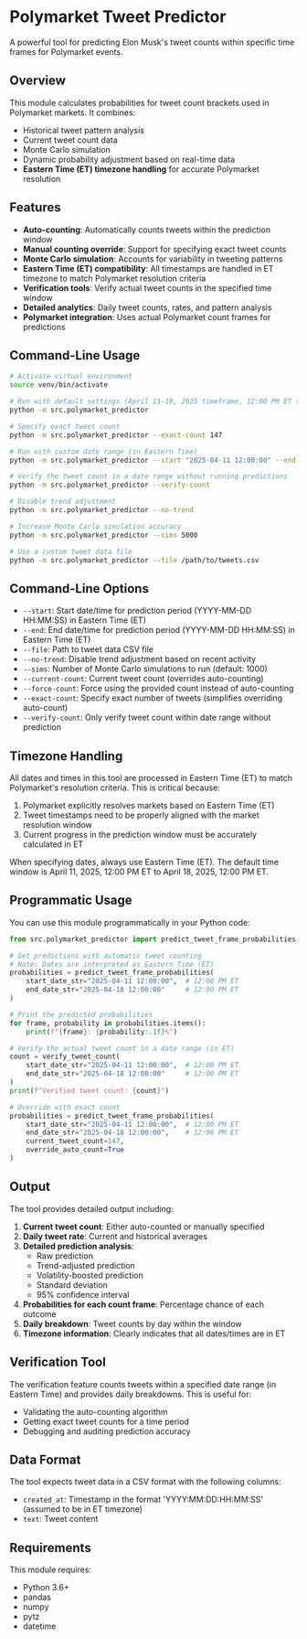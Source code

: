 # Polymarket Tweet Predictor

A powerful tool for predicting Elon Musk's tweet counts within specific time frames for Polymarket events.

## Overview

This module calculates probabilities for tweet count brackets used in Polymarket markets. It combines:

- Historical tweet pattern analysis
- Current tweet count data
- Monte Carlo simulation
- Dynamic probability adjustment based on real-time data
- **Eastern Time (ET) timezone handling** for accurate Polymarket resolution

## Features

- **Auto-counting**: Automatically counts tweets within the prediction window
- **Manual counting override**: Support for specifying exact tweet counts
- **Monte Carlo simulation**: Accounts for variability in tweeting patterns
- **Eastern Time (ET) compatibility**: All timestamps are handled in ET timezone to match Polymarket resolution criteria
- **Verification tools**: Verify actual tweet counts in the specified time window
- **Detailed analytics**: Daily tweet counts, rates, and pattern analysis
- **Polymarket integration**: Uses actual Polymarket count frames for predictions

## Command-Line Usage

```bash
# Activate virtual environment
source venv/bin/activate

# Run with default settings (April 11-18, 2025 timeframe, 12:00 PM ET to 12:00 PM ET)
python -m src.polymarket_predictor

# Specify exact tweet count
python -m src.polymarket_predictor --exact-count 147

# Run with custom date range (in Eastern Time)
python -m src.polymarket_predictor --start "2025-04-11 12:00:00" --end "2025-04-18 12:00:00"

# Verify the tweet count in a date range without running predictions
python -m src.polymarket_predictor --verify-count

# Disable trend adjustment
python -m src.polymarket_predictor --no-trend

# Increase Monte Carlo simulation accuracy
python -m src.polymarket_predictor --sims 5000

# Use a custom tweet data file
python -m src.polymarket_predictor --file /path/to/tweets.csv
```

## Command-Line Options

- `--start`: Start date/time for prediction period (YYYY-MM-DD HH:MM:SS) in Eastern Time (ET)
- `--end`: End date/time for prediction period (YYYY-MM-DD HH:MM:SS) in Eastern Time (ET)
- `--file`: Path to tweet data CSV file
- `--no-trend`: Disable trend adjustment based on recent activity
- `--sims`: Number of Monte Carlo simulations to run (default: 1000)
- `--current-count`: Current tweet count (overrides auto-counting)
- `--force-count`: Force using the provided count instead of auto-counting
- `--exact-count`: Specify exact number of tweets (simplifies overriding auto-count)
- `--verify-count`: Only verify tweet count within date range without prediction

## Timezone Handling

All dates and times in this tool are processed in Eastern Time (ET) to match Polymarket's resolution criteria. This is critical because:

1. Polymarket explicitly resolves markets based on Eastern Time (ET)
2. Tweet timestamps need to be properly aligned with the market resolution window
3. Current progress in the prediction window must be accurately calculated in ET

When specifying dates, always use Eastern Time (ET). The default time window is April 11, 2025, 12:00 PM ET to April 18, 2025, 12:00 PM ET.

## Programmatic Usage

You can use this module programmatically in your Python code:

```python
from src.polymarket_predictor import predict_tweet_frame_probabilities, verify_tweet_count

# Get predictions with automatic tweet counting
# Note: Dates are interpreted as Eastern Time (ET)
probabilities = predict_tweet_frame_probabilities(
    start_date_str="2025-04-11 12:00:00",  # 12:00 PM ET
    end_date_str="2025-04-18 12:00:00"     # 12:00 PM ET
)

# Print the predicted probabilities
for frame, probability in probabilities.items():
    print(f"{frame}: {probability:.1f}%")

# Verify the actual tweet count in a date range (in ET)
count = verify_tweet_count(
    start_date_str="2025-04-11 12:00:00",  # 12:00 PM ET
    end_date_str="2025-04-18 12:00:00"     # 12:00 PM ET
)
print(f"Verified tweet count: {count}")

# Override with exact count
probabilities = predict_tweet_frame_probabilities(
    start_date_str="2025-04-11 12:00:00",  # 12:00 PM ET
    end_date_str="2025-04-18 12:00:00",    # 12:00 PM ET
    current_tweet_count=147,
    override_auto_count=True
)
```

## Output

The tool provides detailed output including:

1. **Current tweet count**: Either auto-counted or manually specified
2. **Daily tweet rate**: Current and historical averages
3. **Detailed prediction analysis**:
   - Raw prediction
   - Trend-adjusted prediction
   - Volatility-boosted prediction
   - Standard deviation
   - 95% confidence interval
4. **Probabilities for each count frame**: Percentage chance of each outcome
5. **Daily breakdown**: Tweet counts by day within the window
6. **Timezone information**: Clearly indicates that all dates/times are in ET

## Verification Tool

The verification feature counts tweets within a specified date range (in Eastern Time) and provides daily breakdowns. This is useful for:

- Validating the auto-counting algorithm
- Getting exact tweet counts for a time period
- Debugging and auditing prediction accuracy

## Data Format

The tool expects tweet data in a CSV format with the following columns:

- `created_at`: Timestamp in the format 'YYYY:MM:DD:HH:MM:SS' (assumed to be in ET timezone)
- `text`: Tweet content

## Requirements

This module requires:

- Python 3.6+
- pandas
- numpy
- pytz
- datetime
